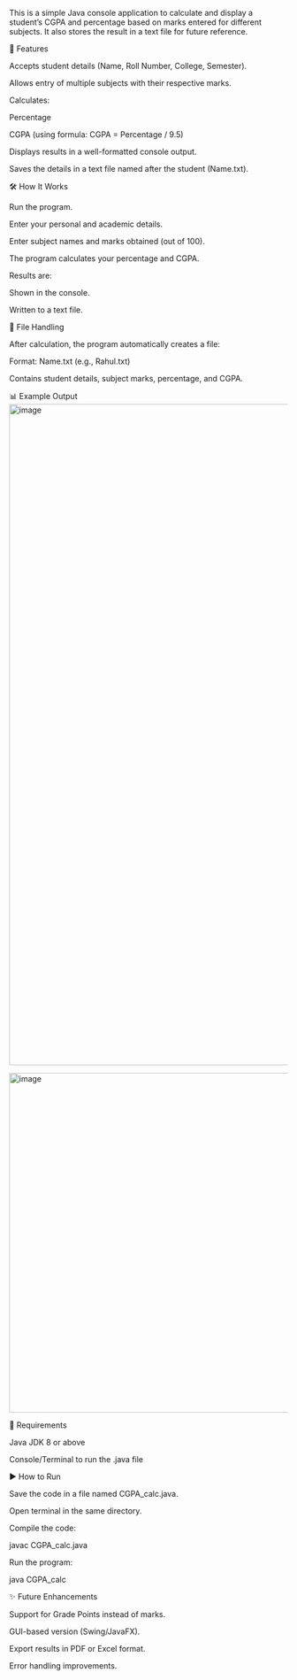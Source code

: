 This is a simple Java console application to calculate and display a student’s CGPA and percentage based on marks entered for different subjects. It also stores the result in a text file for future reference.

🚀 Features

Accepts student details (Name, Roll Number, College, Semester).

Allows entry of multiple subjects with their respective marks.

Calculates:

Percentage

CGPA (using formula: CGPA = Percentage / 9.5)

Displays results in a well-formatted console output.

Saves the details in a text file named after the student (Name.txt).

🛠️ How It Works

Run the program.

Enter your personal and academic details.

Enter subject names and marks obtained (out of 100).

The program calculates your percentage and CGPA.

Results are:

Shown in the console.

Written to a text file.

📂 File Handling

After calculation, the program automatically creates a file:

Format: Name.txt (e.g., Rahul.txt)

Contains student details, subject marks, percentage, and CGPA.

📊 Example Output
<img width="901" height="1195" alt="image" src="https://github.com/user-attachments/assets/4f44131a-db11-40c0-8ce3-d030ac8c7d38" />

<img width="1004" height="614" alt="image" src="https://github.com/user-attachments/assets/f3668b09-51e9-4914-a335-ed552a93c77f" />

📄 Requirements

Java JDK 8 or above

Console/Terminal to run the .java file

▶️ How to Run

Save the code in a file named CGPA_calc.java.

Open terminal in the same directory.

Compile the code:

javac CGPA_calc.java


Run the program:

java CGPA_calc

✨ Future Enhancements

Support for Grade Points instead of marks.

GUI-based version (Swing/JavaFX).

Export results in PDF or Excel format.

Error handling improvements.
